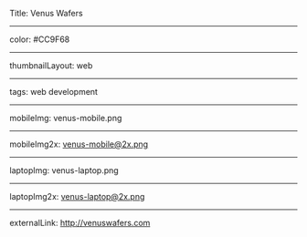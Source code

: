 Title: Venus Wafers

----

color: #CC9F68

----

thumbnailLayout: web

----

tags: web development

----

mobileImg: venus-mobile.png

----

mobileImg2x: venus-mobile@2x.png

----

laptopImg: venus-laptop.png

----

laptopImg2x: venus-laptop@2x.png

----

externalLink: http://venuswafers.com
